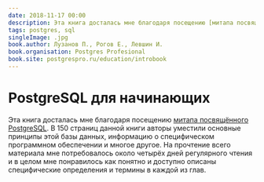```yaml
---
date: 2018-11-17 00:00
description: Эта книга досталась мне благодаря посещению [митапа посвящённого PostgreSQL](https://coolone.ru/events/postgres-meetup/). В 150 страниц данной книги авторы уместили основные принципы этой базы данных, информацию о специфическом программном обеспечении и многое другое.
tags: postgres, sql
singleImage: .jpg
book.author: Лузанов П., Рогов Е., Левшин И.
book.organisation: Postgres Profesional
book.site: postgrespro.ru/education/introbook
---
```

# PostgreSQL для начинающих

Эта книга досталась мне благодаря посещению [митапа посвящённого PostgreSQL](https://coolone.ru/events/postgres-meetup/). В 150 страниц данной книги авторы уместили основные принципы этой базы данных, информацию о специфическом программном обеспечении и многое другое.
На прочтение всего материала мне потребовалось около четырёх дней регулярного чтения и в целом мне понравилось как понятно и доступно описаны специфические определения и термины в каждой из глав.